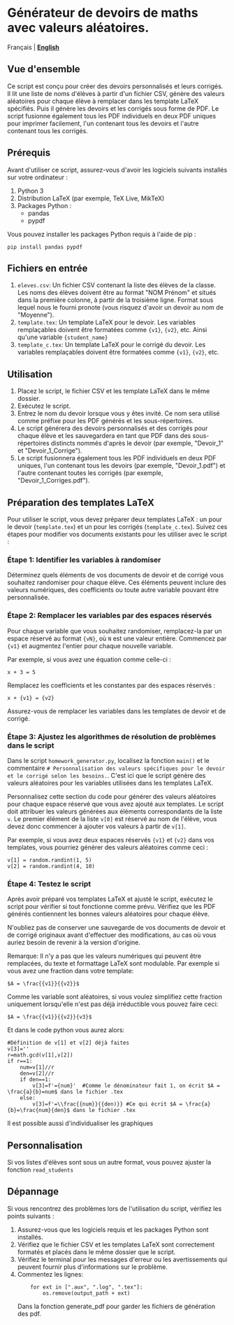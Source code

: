 # Générateur de devoirs de maths avec valeurs aléatoires.

Français |
[**English**](https://github.com/fgadrat/Homework_Randomizer/README.en.md)

## Vue d'ensemble
Ce script est conçu pour créer des devoirs personnalisés et leurs corrigés. Il lit une liste de noms d'élèves à partir d'un fichier CSV, génère des valeurs aléatoires pour chaque élève à remplacer dans les template LaTeX spécifiés. Puis il génère les devoirs et les corrigés sous forme de PDF. Le script fusionne également tous les PDF individuels en deux PDF uniques pour imprimer facilement, l'un contenant tous les devoirs et l'autre contenant tous les corrigés.

## Prérequis
Avant d'utiliser ce script, assurez-vous d'avoir les logiciels suivants installés sur votre ordinateur :

1. Python 3
2. Distribution LaTeX (par exemple, TeX Live, MikTeX)
3. Packages Python :
   - pandas
   - pypdf

Vous pouvez installer les packages Python requis à l'aide de pip :

```
pip install pandas pypdf
```

## Fichiers en entrée
1. `eleves.csv`: Un fichier CSV contenant la liste des élèves de la classe. Les noms des élèves doivent être au format "NOM Prénom" et situés dans la première colonne, à partir de la troisième ligne. Format sous lequel nous le fourni pronote (vous risquez d'avoir un devoir au nom de "Moyenne").
2. `template.tex`: Un template LaTeX pour le devoir. Les variables remplaçables doivent être formatées comme `{v1}`, `{v2}`, etc. Ainsi qu'une variable `{student_name}`
3. `template_c.tex`: Un template LaTeX pour le corrigé du devoir. Les variables remplaçables doivent être formatées comme `{v1}`, `{v2}`, etc.

## Utilisation
1. Placez le script, le fichier CSV et les template LaTeX dans le même dossier.
2. Exécutez le script.
3. Entrez le nom du devoir lorsque vous y êtes invité. Ce nom sera utilisé comme préfixe pour les PDF générés et les sous-répertoires.
4. Le script générera des devoirs personnalisés et des corrigés pour chaque élève et les sauvegardera en tant que PDF dans des sous-répertoires distincts nommés d'après le devoir (par exemple, "Devoir_1" et "Devoir_1_Corrige").
5. Le script fusionnera également tous les PDF individuels en deux PDF uniques, l'un contenant tous les devoirs (par exemple, "Devoir_1.pdf") et l'autre contenant toutes les corrigés (par exemple, "Devoir_1_Corriges.pdf").

## Préparation des templates LaTeX

Pour utiliser le script, vous devez préparer deux templates LaTeX : un pour le devoir (`template.tex`) et un pour les corrigés (`template_c.tex`). Suivez ces étapes pour modifier vos documents existants pour les utiliser avec le script :

### Étape 1: Identifier les variables à randomiser
Déterminez quels éléments de vos documents de devoir et de corrigé vous souhaitez randomiser pour chaque élève. Ces éléments peuvent inclure des valeurs numériques, des coefficients ou toute autre variable pouvant être personnalisée.

### Étape 2: Remplacer les variables par des espaces réservés
Pour chaque variable que vous souhaitez randomiser, remplacez-la par un espace réservé au format `{vN}`, où `N` est une valeur entière. Commencez par `{v1}` et augmentez l'entier pour chaque nouvelle variable.

Par exemple, si vous avez une équation comme celle-ci :

```
x + 3 = 5
```

Remplacez les coefficients et les constantes par des espaces réservés :

```
x + {v1} = {v2}
```

Assurez-vous de remplacer les variables dans les templates de devoir et de corrigé.

### Étape 3: Ajustez les algorithmes de résolution de problèmes dans le script
Dans le script `homework_generator.py`, localisez la fonction `main()` et le commentaire `# Personnalisation des valeurs spécifiques pour le devoir et le corrigé selon les besoins.`. C'est ici que le script génère des valeurs aléatoires pour les variables utilisées dans les templates LaTeX.

Personnalisez cette section du code pour générer des valeurs aléatoires pour chaque espace réservé que vous avez ajouté aux templates. Le script doit attribuer les valeurs générées aux éléments correspondants de la liste `v`. Le premier élément de la liste `v[0]` est réservé au nom de l'élève, vous devez donc commencer à ajouter vos valeurs à partir de `v[1]`.

Par exemple, si vous avez deux espaces réservés `{v1}` et `{v2}` dans vos templates, vous pourriez générer des valeurs aléatoires comme ceci :

```
v[1] = random.randint(1, 5)
v[2] = random.randint(4, 10)
```

### Étape 4: Testez le script
Après avoir préparé vos templates LaTeX et ajusté le script, exécutez le script pour vérifier si tout fonctionne comme prévu. Vérifiez que les PDF générés contiennent les bonnes valeurs aléatoires pour chaque élève.

N'oubliez pas de conserver une sauvegarde de vos documents de devoir et de corrigé originaux avant d'effectuer des modifications, au cas où vous auriez besoin de revenir à la version d'origine.

Remarque: Il n'y a pas que les valeurs numériques qui peuvent être remplacées, du texte et formattage LaTeX sont modulable.
Par exemple si vous avez une fraction dans votre template:
```
$A = \frac{{v1}}{{v2}}$
```
Comme les variable sont aléatoires, si vous voulez simplifiez cette fraction uniquement lorsqu'elle n'est pas déjà irréductible vous pouvez faire ceci:
```
$A = \frac{{v1}}{{v2}}{v3}$
```
Et dans le code python vous aurez alors:
```
#Définition de v[1] et v[2] déjà faites
v[3]=''
r=math.gcd(v[1],v[2])
if r==1:
	num=v[1]//r
	den=v[2]//r
	if den==1:
		v[3]=f'={num}'  #Comme le dénominateur fait 1, on écrit $A = \frac{a}{b}=num$ dans le fichier .tex
	else:
		v[3]=f'=\\frac{{num}}{{den)}} #Ce qui écrit $A = \frac{a}{b}=\frac{num}{den}$ dans le fichier .tex
```

Il est possible aussi d'individualiser les graphiques 

## Personnalisation
Si vos listes d'élèves sont sous un autre format, vous pouvez ajuster la fonction `read_students`

## Dépannage
Si vous rencontrez des problèmes lors de l'utilisation du script, vérifiez les points suivants :

1. Assurez-vous que les logiciels requis et les packages Python sont installés.
2. Vérifiez que le fichier CSV et les templates LaTeX sont correctement formatés et placés dans le même dossier que le script.
3. Vérifiez le terminal pour les messages d'erreur ou les avertissements qui peuvent fournir plus d'informations sur le problème.
4. Commentez les lignes:
	```
		for ext in [".aux", ".log", ".tex"]:
			os.remove(output_path + ext)
	```
	Dans la fonction generate_pdf pour garder les fichiers de génération des pdf.
